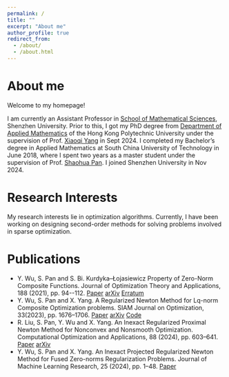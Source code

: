 ```yaml
---
permalink: /
title: ""
excerpt: "About me"
author_profile: true
redirect_from: 
  - /about/
  - /about.html
---
```


About me
======
Welcome to my homepage! 

I am currently an Assistant Professor in [School of Mathematical Sciences](https://math.szu.edu.cn/), Shenzhen University. Prior to this, I got my PhD degree from [Department of Applied Mathematics](https://www.polyu.edu.hk/ama/) of the Hong Kong Polytechnic University under the supervision of Prof. [Xiaoqi Yang](https://www.polyu.edu.hk/ama/profile/xqyang/) in Sept 2024. I completed my Bachelor’s degree in Applied Mathematics at South China University of Technology in June 2018, where I spent two years as a master student under the supervision of Prof. [Shaohua Pan](https://www2.scut.edu.cn/math/2017/1227/c14582a242164/page.htm). I joined Shenzhen University in Nov 2024.

Research Interests
======
My research interests lie in optimization algorithms. Currently, I have been working on designing second-order methods for solving problems involved in sparse optimization.

Publications
======
* Y. Wu, S. Pan and S. Bi. Kurdyka–Łojasiewicz Property of Zero-Norm Composite Functions. Journal of Optimization Theory and Applications, 188 (2021), pp. 94--112. [Paper](https://link.springer.com/article/10.1007/s10957-020-01779-7) [arXiv](https://arxiv.org/abs/1811.04371) [Erratum](https://link.springer.com/article/10.1007/s10957-021-01855-6)
* Y. Wu, S. Pan and X. Yang. A Regularized Newton Method for Lq-norm Composite Optimization problems. SIAM Journal on Optimization, 33(2023), pp. 1676–1706. [Paper](https://epubs.siam.org/doi/full/10.1137/22M1482822) [arXiv](https://arxiv.org/abs/2203.02957) [Code](https://github.com/YuqiaWU/HpgSRN)
* R. Liu, S. Pan, Y. Wu and X. Yang. An Inexact Regularized Proximal Newton Method for Nonconvex and Nonsmooth Optimization. Computational Optimization and Applications, 88 (2024), pp. 603–641. [Paper](https://link.springer.com/article/10.1007/s10589-024-00560-0) [arXiv](https://arxiv.org/abs/2209.09119) 
* Y. Wu, S. Pan and X. Yang. An Inexact Projected Regularized Newton Method for Fused Zero-norms Regularization Problems. Journal of Machine Learning Research, 25 (2024), pp. 1–48. [Paper](https://www.jmlr.org/papers/v25/23-1700.html)
 
<!-- Map section, hidden by default -->
<div id="map-container" style="display: none;">
    <a href="https://mapmyvisitors.com/web/1bvhl"  title="Visit tracker">
        <img src="https://mapmyvisitors.com/map.png?d=RTxUY1WyblsCPz6_8IRG_0FEXkP0Xb9mQT0OgDFGfB0&cl=ffffff" alt="Map Tracker" />
    </a>
</div>

<script>
    // Allow you to toggle the visibility of the map by pressing "Ctrl + M"
    document.addEventListener('keydown', function(event) {
        if (event.ctrlKey && event.key === 'm') {
            const mapContainer = document.getElementById('map-container');
            if (mapContainer.style.display === 'none') {
                mapContainer.style.display = 'block';
            } else {
                mapContainer.style.display = 'none';
            }
        }
    });
</script>
